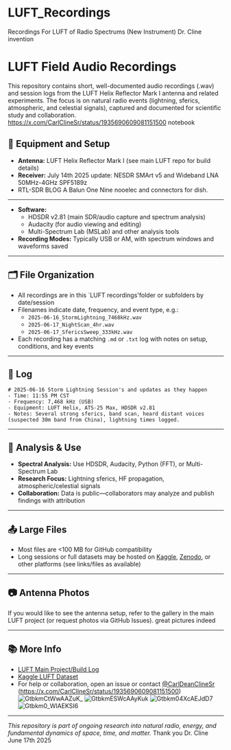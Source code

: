 # LUFT_Recordings
Recordings For LUFT of Radio Spectrums (New Instrument) Dr. Cline invention  
# LUFT Field Audio Recordings

This repository contains short, well-documented audio recordings (.wav) and session logs from the LUFT Helix Reflector Mark I antenna and related experiments. The focus is on natural radio events (lightning, sferics, atmospheric, and celestial signals), captured and documented for scientific study and collaboration.
https://x.com/CarlClineSr/status/1935690609081151500 notebook 

## 📡 Equipment and Setup

- **Antenna:** LUFT Helix Reflector Mark I (see main LUFT repo for build details)
- **Receiver:** July 14th 2025 update: NESDR SMArt v5 and Wideband LNA 50MHz-4GHz SPF5189z
-  RTL-SDR BLOG A Balun One Nine nooelec and connectors for dish.
 ---
- **Software:**
  - HDSDR v2.81 (main SDR/audio capture and spectrum analysis)
  - Audacity (for audio viewing and editing)
  - Multi-Spectrum Lab (MSLab) and other analysis tools
- **Recording Modes:** Typically USB or AM, with spectrum windows and waveforms saved

---

## 🗂️ File Organization

- All recordings are in this `LUFT recordings'folder or subfolders by date/session
- Filenames indicate date, frequency, and event type, e.g.:
  - `2025-06-16_StormLightning_7468kHz.wav`
  - `2025-06-17_NightScan_4hr.wav`
  - `2025-06-17_SfericsSweep_333kHz.wav`
- Each recording has a matching `.md` or `.txt` log with notes on setup, conditions, and key events

---

## 📝 Log 

```
# 2025-06-16 Storm Lightning Session's and updates as they happen
- Time: 11:55 PM CST
- Frequency: 7,468 kHz (USB)
- Equipment: LUFT Helix, ATS-25 Max, HDSDR v2.81
- Notes: Several strong sferics, band scan, heard distant voices (suspected 30m band from China), lightning times logged.
```

---

## 🔬 Analysis & Use

- **Spectral Analysis:** Use HDSDR, Audacity, Python (FFT), or Multi-Spectrum Lab
- **Research Focus:** Lightning sferics, HF propagation, atmospheric/celestial signals
- **Collaboration:** Data is public—collaborators may analyze and publish findings with attribution

---

## 📤 Large Files

- Most files are <100 MB for GitHub compatibility   
- Long sessions or full datasets may be hosted on [Kaggle](https://www.kaggle.com/), [Zenodo](https://zenodo.org/), or other platforms (see links/files as available)

---

## 📷 Antenna Photos

If you would like to see the antenna setup, refer to the gallery in the main LUFT project (or request photos via GitHub Issues). great pictures indeed 

---

## 📚 More Info

- [LUFT Main Project/Build Log](https://github.com/carldeanclinesr/LUFT_Main)
- [Kaggle LUFT Dataset](https://www.kaggle.com/datasets/carldeanclinesr/dr-cline-recordings-helix-mark-1-ins) 
- For help or collaboration, open an issue or contact [@CarlDeanClineSr](https://github.com/CarlDeanClineSr)
(https://x.com/CarlClineSr/status/1935690609081151500) ![GtbkmCtWwAAZuK_](https://github.com/user-attachments/assets/720a5c05-19fb-4741-8fdd-30f58d04f4d6)
![GtbkmESWcAAyKuk](https://github.com/user-attachments/assets/0999bb8f-1c8a-4bdd-98c0-1a1edd9f7129)
![Gtbkm04XcAEJdD7](https://github.com/user-attachments/assets/62cbcac2-27cc-4dd9-9823-ceb2cabc1262)
![Gtbkm0_WIAEKSI6](https://github.com/user-attachments/assets/e581ba9a-1895-43b4-8f57-2674e361f535)  

---

*This repository is part of ongoing research into natural radio, energy, and fundamental dynamics of space, time, and matter.*  Thank you Dr. Cline June 17th 2025 
